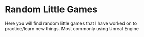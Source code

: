 # Random Little Games

Here you will find random little games that I have worked on to practice/learn new things. Most commonly using Unreal Engine
